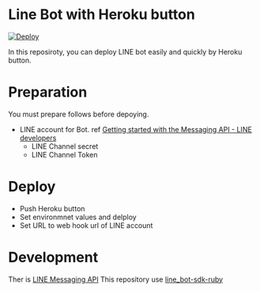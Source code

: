 # Line Bot with Heroku button

[![Deploy](https://www.herokucdn.com/deploy/button.svg)](https://heroku.com/deploy)

In this reposiroty, you can deploy LINE bot easily and quickly by Heroku button.

# Preparation

You must prepare follows before depoying.

- LINE account for Bot. ref [Getting started with the Messaging API - LINE developers](https://developers.line.me/messaging-api/getting-started)
  - LINE Channel secret
  - LINE Channel Token

# Deploy

- Push Heroku button
- Set environmnet values and delploy
- Set URL to web hook url of LINE account

# Development

Ther is [LINE Messaging API](https://developers.line.me/messaging-api/overview)
This repository use [line_bot-sdk-ruby](https://github.com/line/line-bot-sdk-ruby)
